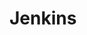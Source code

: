 
# Jenkins
<!-- 

三十二张图告诉你，Jenkins构建SpringBoot有多简单~ 
https://mp.weixin.qq.com/s/1H4E-gTyYmoueFIpK0AFlw
Jenkins书籍  
https://mp.weixin.qq.com/s/bT7VXffqHuzUZUY5c4ce7A
https://mp.weixin.qq.com/s/8tJwuwz5jMXnfg4HmPHh3g

Jenkins自动化部署Hybris 
https://mp.weixin.qq.com/s/Tmld9IZcCge23aQrf_4vsA
Jenkins 动态使用分支名称 
https://dayarch.top/p/jenkins-dynamic-using-git-branch.html
Jenkins 使用环境变量 
https://dayarch.top/p/jenkins-environment-variables.html
Jenkins自动化部署Hybris 
https://dayarch.top/p/jenkins-hybris-deploy.html
Jenkins学习之邮箱配置 
https://dayarch.top/p/jenkins-config-mail.html

-->